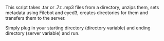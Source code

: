This script takes .tar or .7z .mp3 files from a directory, unzips them, sets metadata using Filebot and eyed3, creates directories for them and transfers them to the server.

Simply plug in your starting directory (directory variable) and ending directory (server variable) and run.
